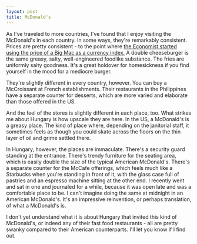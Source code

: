 ```yaml
---
layout: post
title: McDonald's
---
```


As I've traveled to more countries, I've found that I enjoy visiting the McDonald's in each country. In some ways, they're remarkably consistent. Prices are pretty consistent - to the point where [the Economist started using the price of a Big Mac as a currency index.](http://www.economist.com/content/big-mac-index) A double cheeseburger is the same greasy, salty, well-engineered foodlike substance. The fries are uniformly salty goodness. It's a great holdover for homesickness if you find yourself in the mood for a mediocre burger.

They're slightly different in every country, however. You can buy a McCroissant at French establishments. Their restaurants in the Philippines have a separate counter for desserts, which are more varied and elaborate than those offered in the US.

And the feel of the stores is slightly different in each place, too. What strikes me about Hungary is how upscale they are here. In the US, a McDonald's is a greasy place. The kind of place where, depending on the janitorial staff, it sometimes feels as though you could skate across the floors on the thin layer of oil and grime settled there.

In Hungary, however, the places are immaculate. There's a security guard standing at the entrance. There's trendy furniture for the seating area, which is easily double the size of the typical American McDonald's. There's a separate counter for the McCafe offerings, which feels much like a Starbucks when you're standing in front of it, with the glass case full of pastries and an espresso machine sitting at the other end. I recently went and sat in one and journaled for a while, because it was open late and was a comfortable place to be. I can't imagine doing the same at midnight in an American McDonald's. It's an impressive reinvention, or perhaps translation, of what a McDonald's is.

I don't yet understand what it is about Hungary that invited this kind of McDonald's, or indeed any of their fast food restaurants - all are pretty swanky compared to their American counterparts. I'll let you know if I find out.